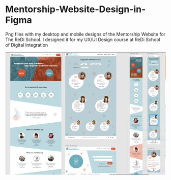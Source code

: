# Mentorship-Website-Design-in-Figma
Png files with my desktop and mobile designs of the Mentorship Website for The ReDi School. 
I designed it for my UX/UI Design course at ReDi School of Digital Integration

<img src="red.png" alt="screenshot">

